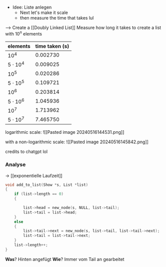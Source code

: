 - Idee: Liste anlegen
	- Next let's make it scale
	- then measure the time that takes lul

--> Create a [[Doubly Linked List]]
Measure how long it takes to create a list with $10^n$ elements


| elements       | time taken (s) |
| -------------- | -------------- |
| $10^4$         | $0.002730$     |
| $5 \cdot 10^4$ | $0.009025$     |
| $10^5$         | $0.020286$     |
| $5 \cdot 10^5$ | $0.109721$     |
| $10^6$         | $0.203814$     |
| $5 \cdot 10^6$ | $1.045936$     |
| $10^7$         | $1.713962$     |
| $5\cdot 10^7$  | $7.465750$     |

logarithmic scale:
![[Pasted image 20240516144531.png]]

with a non-logarithmic scale:
![[Pasted image 20240516145842.png]]

credits to chatgpt lol


### Analyse
-> [[exponentielle Laufzeit]]
```c
void add_to_list(Show *s, List *list)
{
    if (list->length == 0)
    {

        list->head = new_node(s, NULL, list->tail);
        list->tail = list->head;
    }
    else
    {
        list->tail->next = new_node(s, list->tail, list->tail->next);
        list->tail = list->tail->next;
    }
    list->length++;
}
```
**Was**? Hinten angefügt
**Wie**? Immer vom Tail an gearbeitet
